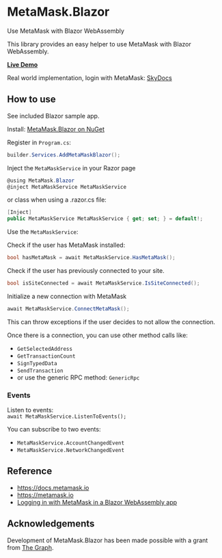 # MetaMask.Blazor
Use MetaMask with Blazor WebAssembly

This library provides an easy helper to use MetaMask with Blazor WebAssembly.

**[Live Demo](https://0g0dbbgflqgiep4ppk3am3itq8aa5q5587ml8gigjmunju6uv1fjpbg.siasky.net/)**

Real world implementation, login with MetaMask: [SkyDocs](https://skydocs.hns.siasky.net)

## How to use
See included Blazor sample app.

Install: [MetaMask.Blazor on NuGet](https://www.nuget.org/packages/MetaMask.Blazor/)

Register in `Program.cs`:
```cs
builder.Services.AddMetaMaskBlazor();
```

Inject the `MetaMaskService` in your Razor page
```cs
@using MetaMask.Blazor
@inject MetaMaskService MetaMaskService
```

or class when using a .razor.cs file:
```cs
[Inject]
public MetaMaskService MetaMaskService { get; set; } = default!;
```

Use the `MetaMaskService`:

Check if the user has MetaMask installed:
```cs
bool hasMetaMask = await MetaMaskService.HasMetaMask();
```

Check if the user has previously connected to your site.
```cs
bool isSiteConnected = await MetaMaskService.IsSiteConnected();
```

Initialize a new connection with MetaMask
```cs
await MetaMaskService.ConnectMetaMask();
```
This can throw exceptions if the user decides to not allow the connection.

Once there is a connection, you can use other method calls like:
- `GetSelectedAddress`
- `GetTransactionCount`
- `SignTypedData`
- `SendTransaction`
- or use the generic RPC method: `GenericRpc`

### Events
Listen to events:  
 `await MetaMaskService.ListenToEvents();`

You can subscribe to two events:
- `MetaMaskService.AccountChangedEvent`
-  `MetaMaskService.NetworkChangedEvent`


## Reference
- https://docs.metamask.io
- https://metamask.io
- [Logging in with MetaMask in a Blazor WebAssembly app](https://www.michielpost.nl/posts/logging-in-with-metamask-in-a-blazor-webassembly-app)

## Acknowledgements
Development of MetaMask.Blazor has been made possible with a grant from [The Graph](https://thegraph.com/blog/wave-one-funding).
